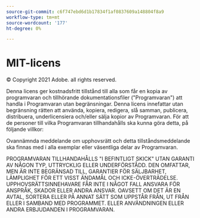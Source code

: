 ```yaml
---
source-git-commit: c6f747ebd6d1b17834f1af0837609a148804f8a9
workflow-type: tm+mt
source-wordcount: '177'
ht-degree: 0%

---
```

# MIT-licens

© Copyright 2021 Adobe. all rights reserved.

Denna licens ger kostnadsfritt tillstånd till alla som får en kopia av programvaran och tillhörande dokumentationsfiler (&quot;Programvaran&quot;) att handla i Programvaran utan begränsningar. Denna licens innefattar utan begränsning rätten att använda, kopiera, redigera, slå samman, publicera, distribuera, underlicensiera och/eller sälja kopior av Programvaran. För att de personer till vilka Programvaran tillhandahålls ska kunna göra detta, på följande villkor:

Ovannämnda meddelande om upphovsrätt och detta tillståndsmeddelande ska finnas med i alla exemplar eller väsentliga delar av Programvaran.

PROGRAMVARAN TILLHANDAHÅLLS &quot;I BEFINTLIGT SKICK&quot; UTAN GARANTI AV NÅGON TYP, UTTRYCKLIG ELLER UNDERFÖRSTÅDD. DEN OMFATTAR, MEN ÄR INTE BEGRÄNSAD TILL, GARANTIER FÖR SÄLJBARHET, LÄMPLIGHET FÖR ETT VISST ÄNDAMÅL OCH ICKE-ÖVERTRÄDELSE. UPPHOVSRÄTTSINNEHAVARE FÅR INTE I NÅGOT FALL ANSVARA FÖR ANSPRÅK, SKADOR ELLER ANDRA ANSVAR. OAVSETT OM DET ÄR EN AVTAL, SORTERA ELLER PÅ ANNAT SÄTT SOM UPPSTÅR FRÅN, UT FRÅN ELLER I SAMBAND MED PROGRAMMET. ELLER ANVÄNDNINGEN ELLER ANDRA ERBJUDANDEN I PROGRAMVARAN.
